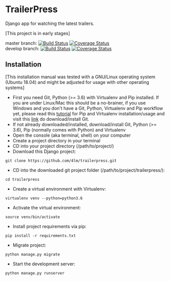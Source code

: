 # TrailerPress

Django app for watching the latest trailers.

[This project is in early stages]

master branch: [![Build Status](https://travis-ci.com/4lm/trailerpress.svg?branch=master)](https://travis-ci.com/4lm/trailerpress) [![Coverage Status](https://coveralls.io/repos/github/4lm/trailerpress/badge.svg?branch=master)](https://coveralls.io/github/4lm/trailerpress?branch=master) \
develop branch: [![Build Status](https://travis-ci.com/4lm/trailerpress.svg?branch=develop)](https://travis-ci.com/4lm/trailerpress) [![Coverage Status](https://coveralls.io/repos/github/4lm/trailerpress/badge.svg?branch=develop)](https://coveralls.io/github/4lm/trailerpress?branch=develop)

## Installation

[This installation manual was tested with a GNU/Linux operating system (Ubuntu 18.04) and might be adjusted for usage with other operating systems]

- First you need Git, Python (>= 3.6) with Virtualenv and Pip installed. If you are under Linux/Mac this should be a no-brainer, if you use Windows and you don't have a Git, Python, Virtualenv and Pip workflow yet, please read this [tutorial](http://timmyreilly.azurewebsites.net/python-pip-virtualenv-installation-on-windows/) for Pip and Virtualenv installation/usage and visit this [link](https://git-scm.com/download/win) do download/install Git.
- If not already downloaded/installed, download/install Git, Python (>= 3.6), Pip (normally comes with Python) and Virtualenv
- Open the console (aka terminal, shell) on your computer
- Create a project directory in your terminal
- CD into your project directory (/path/to/project/)
- Download this Django project:
```
git clone https://github.com/4lm/trailerpress.git
```
- CD into the downloaded git project folder (/path/to/project/trailerpress/):
```
cd trailerpress
```
- Create a virtual environment with Virtualenv:
```
virtualenv venv --python=python3.6
```
- Activate the virtual environment:
```
source venv/bin/activate
```
- Install project requirements via pip:
```
pip install -r requirements.txt
```
- Migrate project:
```
python manage.py migrate
```
- Start the development server:
```
python manage.py runserver
```
